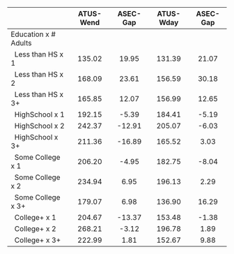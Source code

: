 
|                      |    ATUS-Wend |     ASEC-Gap |    ATUS-Wday |     ASEC-Gap |
| -------------------- | :----------: | :----------: | :----------: | :----------: |
| Education x # Adults |              |              |              |              |
| &nbsp;&nbsp;Less than HS x 1 |       135.02 |        19.95 |       131.39 |        21.07 |
| &nbsp;&nbsp;Less than HS x 2 |       168.09 |        23.61 |       156.59 |        30.18 |
| &nbsp;&nbsp;Less than HS x 3+ |       165.85 |        12.07 |       156.99 |        12.65 |
| &nbsp;&nbsp;HighSchool x 1 |       192.15 |        -5.39 |       184.41 |        -5.19 |
| &nbsp;&nbsp;HighSchool x 2 |       242.37 |       -12.91 |       205.07 |        -6.03 |
| &nbsp;&nbsp;HighSchool x 3+ |       211.36 |       -16.89 |       165.52 |         3.03 |
| &nbsp;&nbsp;Some College x 1 |       206.20 |        -4.95 |       182.75 |        -8.04 |
| &nbsp;&nbsp;Some College x 2 |       234.94 |         6.95 |       196.13 |         2.29 |
| &nbsp;&nbsp;Some College x 3+ |       179.07 |         6.98 |       136.90 |        16.29 |
| &nbsp;&nbsp;College+ x 1 |       204.67 |       -13.37 |       153.48 |        -1.38 |
| &nbsp;&nbsp;College+ x 2 |       268.21 |        -3.12 |       196.78 |         1.89 |
| &nbsp;&nbsp;College+ x 3+ |       222.99 |         1.81 |       152.67 |         9.88 |

